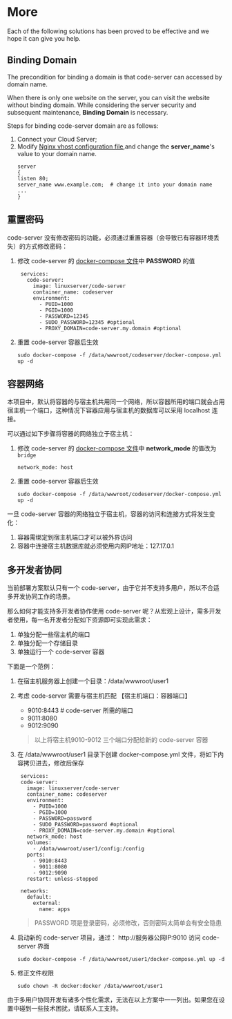 # More

Each of the following solutions has been proved to be effective and we hope it can give you help.

## Binding Domain

The precondition for binding a domain is that code-server can accessed by domain name.

When there is only one website on the server, you can visit the website without binding domain. While considering the server security and subsequent maintenance, **Binding Domain** is necessary.

Steps for binding code-server domain are as follows:

1. Connect your Cloud Server;
2. Modify [Nginx vhost configuration file](/stack-components.md#nginx),and change the **server_name**'s value to your domain name.
   ```text
   server
   {
   listen 80;
   server_name www.example.com;  # change it into your domain name
   ...
   }
   ```

## 重置密码

code-server 没有修改密码的功能，必须通过重置容器（会导致已有容器环境丢失）的方式修改密码：

1. 修改 code-server 的 [docker-compose 文件](zh/stack-components.md#code-server)中 **PASSWORD** 的值
   ```
    services:
      code-server:
        image: linuxserver/code-server
        container_name: codeserver
        environment:
          - PUID=1000
          - PGID=1000
          - PASSWORD=12345
          - SUDO_PASSWORD=12345 #optional
          - PROXY_DOMAIN=code-server.my.domain #optional
   ```
2. 重置 code-server 容器后生效
   ```
   sudo docker-compose -f /data/wwwroot/codeserver/docker-compose.yml up -d
   ```

## 容器网络

本项目中，默认将容器的与宿主机共用同一个网络，所以容器所用的端口就会占用宿主机一个端口，这种情况下容器应用与宿主机的数据库可以采用 localhost 连接。  

可以通过如下步骤将容器的网络独立于宿主机：

1. 修改 code-server 的 [docker-compose 文件](zh/stack-components.md#code-server)中 **network_mode** 的值改为 `bridge`
    ```
    network_mode: host
    ```
2. 重置 code-server 容器后生效
   ```
   sudo docker-compose -f /data/wwwroot/codeserver/docker-compose.yml up -d
   ```

一旦 code-server 容器的网络独立于宿主机，容器的访问和连接方式将发生变化：

1. 容器需绑定到宿主机端口才可以被外界访问
2. 容器中连接宿主机数据库就必须使用内网IP地址：127.17.0.1

## 多开发者协同

当前部署方案默认只有一个 code-server，由于它并不支持多用户，所以不合适多开发协同工作的场景。  

那么如何才能支持多开发者协作使用 code-server 呢？从宏观上设计，需多开发者使用，每一名开发者分配如下资源即可实现此需求：

1. 单独分配一些宿主机的端口
2. 单独分配一个存储目录
3. 单独运行一个 code-server 容器

下面是一个范例：

1. 在宿主机服务器上创建一个目录：/data/wwwroot/user1

2. 考虑 code-server 需要与宿主机匹配 【宿主机端口：容器端口】

   * 9010:8443 # code-server 所需的端口
   * 9011:8080
   * 9012:9090

   > 以上将宿主机9010-9012 三个端口分配给新的 code-server 容器

3. 在 /data/wwwroot/user1 目录下创建 docker-compose.yml 文件，将如下内容拷贝进去，修改后保存
   ```
    services:
    code-server:
      image: linuxserver/code-server
      container_name: codeserver
      environment:
        - PUID=1000
        - PGID=1000
        - PASSWORD=password 
        - SUDO_PASSWORD=password #optional
        - PROXY_DOMAIN=code-server.my.domain #optional
      network_mode: host
      volumes:
        - /data/wwwroot/user1/config:/config
      ports:
        - 9010:8443
        - 9011:8080
        - 9012:9090
      restart: unless-stopped

    networks:
      default:
        external:
          name: apps
   ```

   > PASSWORD 项是登录密码，必须修改，否则密码太简单会有安全隐患

4. 启动新的 code-server 项目，通过： http://服务器公网IP:9010 访问 code-server 界面
   ```
   sudo docker-compose -f /data/wwwroot/user1/docker-compose.yml up -d
   ```

5. 修正文件权限
   ```
   sudo chown -R docker:docker /data/wwwroot/user1
   ```

由于多用户协同开发有诸多个性化需求，无法在以上方案中一一列出。如果您在设置中碰到一些技术困扰，请联系人工支持。